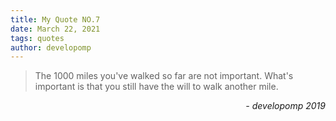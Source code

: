 ```yaml
---
title: My Quote NO.7
date: March 22, 2021
tags: quotes
author: developomp
---
```


> The 1000 miles you've walked so far are not important. What's important is
> that you still have the will to walk another mile.

<div style="text-align: right"><i>- developomp 2019</i></div>
